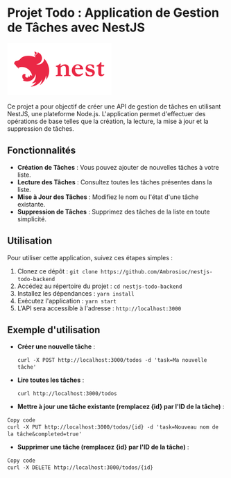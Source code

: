 # Projet Todo : Application de Gestion de Tâches avec NestJS

![Logo NestJS](src/assets/nestjs-ar21.svg)

Ce projet a pour objectif de créer une API de gestion de tâches en utilisant NestJS, une plateforme Node.js. L'application permet d'effectuer des opérations de base telles que la création, la lecture, la mise à jour et la suppression de tâches.

## Fonctionnalités

- **Création de Tâches** : Vous pouvez ajouter de nouvelles tâches à votre liste.
- **Lecture des Tâches** : Consultez toutes les tâches présentes dans la liste.
- **Mise à Jour des Tâches** : Modifiez le nom ou l'état d'une tâche existante.
- **Suppression de Tâches** : Supprimez des tâches de la liste en toute simplicité.

## Utilisation

Pour utiliser cette application, suivez ces étapes simples :

1. Clonez ce dépôt : `git clone https://github.com/Ambrosioc/nestjs-todo-backend`
2. Accédez au répertoire du projet : `cd nestjs-todo-backend`
3. Installez les dépendances : `yarn install`
4. Exécutez l'application : `yarn start`
5. L'API sera accessible à l'adresse : `http://localhost:3000`

## Exemple d'utilisation

- **Créer une nouvelle tâche** :

  ```shell
  curl -X POST http://localhost:3000/todos -d 'task=Ma nouvelle tâche'
  ```

- **Lire toutes les tâches** :

  ```shell
  curl http://localhost:3000/todos
  ```

- **Mettre à jour une tâche existante (remplacez {id} par l'ID de la tâche)** :

```shell
Copy code
curl -X PUT http://localhost:3000/todos/{id} -d 'task=Nouveau nom de la tâche&completed=true'
```

- **Supprimer une tâche (remplacez {id} par l'ID de la tâche)** :

```shell
Copy code
curl -X DELETE http://localhost:3000/todos/{id}
```

